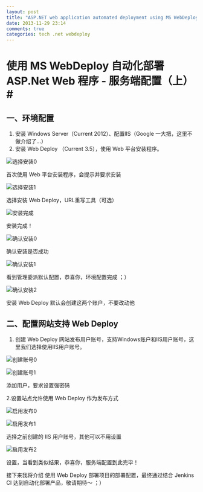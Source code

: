 ```yaml
---
layout: post
title: "ASP.NET web application automated deployment using MS WebDeploy - server-side configuration - part 1"
date: 2013-11-29 23:14
comments: true
categories: tech .net webdeploy
---
```

# 使用 MS WebDeploy 自动化部署 ASP.Net Web 程序 - 服务端配置（上）#
## 一、环境配置 ##

1. 安装 Windows Server（Current 2012）、配置IIS（Google 一大把，这里不做介绍了…）
2. 安装 Web Deploy （Current 3.5），使用 Web 平台安装程序。

![选择安装0](http://ww4.sinaimg.cn/large/015c2b7dgw1eb1ouygmyxj20fd0e90uh.jpg)

首次使用 Web 平台安装程序，会提示并要求安装

![选择安装1](http://ww3.sinaimg.cn/large/015c2b7dgw1eb1n9eowg8j20oo0gqacp.jpg)

选择安装  Web Deploy，URL重写工具（可选）

![安装完成](http://ww1.sinaimg.cn/large/015c2b7dgw1eb1n9f47w8j20jc0c8ac2.jpg)

安装完成！

![确认安装0](http://ww1.sinaimg.cn/large/015c2b7dgw1eb1n9fu8djj20fc04bdg4.jpg)

确认安装是否成功

![确认安装1](http://ww2.sinaimg.cn/large/015c2b7dgw1eb1omkd3hcj20gp08gabc.jpg)

看到管理委派默认配置，恭喜你，环境配置完成 ；）

![确认安装2](http://ww2.sinaimg.cn/large/015c2b7dgw1eb1omksxmrj20qb09s75v.jpg)

安装 Web Deploy 默认会创建这两个账户，不要改动他

## 二、配置网站支持 Web Deploy ##
1. 创建 Web Deploy 网站发布用户账号，支持Windows账户和IIS用户账号，这里我们选择使用IIS用户账号。

![创建账号0](http://ww4.sinaimg.cn/large/015c2b7dgw1eb1pjcd5hyj20ky0c6dhu.jpg)

![创建账号1](http://ww2.sinaimg.cn/large/015c2b7dgw1eb1pbixd7jj20d009vwf4.jpg)

添加用户，要求设置强密码

2.设置站点允许使用 Web Deploy 作为发布方式

![启用发布0](http://ww2.sinaimg.cn/large/015c2b7dgw1eb1pao9duhj20eq0jngoa.jpg)

![启用发布1](http://ww1.sinaimg.cn/large/015c2b7dgw1eb1paoosf8j20ds0dot9w.jpg)

选择之前创建的 IIS 用户账号，其他可以不用设置

![启用发布2](http://ww4.sinaimg.cn/large/015c2b7dgw1eb1q0vbq1vj20dr0dmwg4.jpg)

设置，当看到类似结果，恭喜你，服务端配置到此完毕！

接下来我将介绍 使用 Web Deploy 部署项目的部署配置，最终通过结合 Jenkins CI 达到自动化部署产品，敬请期待～ ；）
